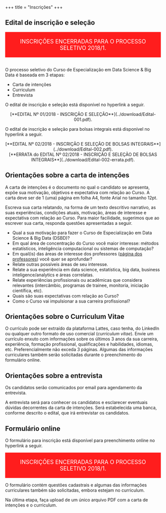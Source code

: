 +++
title = "Inscrições"
+++

<style type="text/css">
.warning {
    padding: 20px;
    /* background-color: #ff9800; */
    background-color: #ff1d1d;
    color: white;
    font-size: 18px;
}
</style>

## Edital de inscrição e seleção

<div class="warning">
<center>INSCRIÇÕES ENCERRADAS PARA O PROCESSO SELETIVO 2018/1.</center>
</div>

<br>

O processo seletivo do Curso de Especialização em Data Science & Big
Data é baseada em 3 etapas:

  * Carta de intenções
  * Curriculum
  * Entrevista

O edital de inscrição e seleção está disponível no hyperlink a seguir.

<center>
[**EDITAL Nº 01/2018 - INSCRIÇÃO E SELEÇÃO**](../download/Edital-001.pdf).
</center>

O edital de inscrição e seleção para bolsas integrais está disponível no
hyperlink a seguir.

<center>
[**EDITAL Nº 02/2018 - INSCRIÇÃO E SELEÇÃO DE BOLSAS INTEGRAIS**](../download/Edital-002.pdf).
</center>

<center>
[**ERRATA do EDITAL Nº 02/2018 - INSCRIÇÃO E SELEÇÃO DE BOLSAS INTEGRAIS**](../download/Edital-002-errata.pdf).
</center>

## Orientações sobre a carta de intenções

A carta de intenções é o documento no qual o candidato se apresenta,
expõe sua motivação, objetivos e expectativa com relação ao Curso.  A
carta deve ser de 1 (uma) página em folha A4, fonte Arial no tamanho
12pt.

Escreva sua carta relatando, na forma de um texto descritivo narrativo,
as suas experiências, condições atuais, motivação, áreas de interesse e
expectativa com relação ao Curso.  Para maior facilidade, sugerimos que
ao escrever sua carta, responda questões apresentadas a seguir.

  * Qual a sua motivação para fazer o Curso de Especialização em Data
    Science & Big Data (DSBD)?
  * Em qual área de concentração do Curso você maior interesse: métodos
    estatísticos, inteligência computacional ou sistemas de computação?
  * Em qual(is) das áreas de interesse dos professores
    ([página dos professores](../instructors)) você quer se aprofundar?
  * Relate outras possíveis áreas de seu interesse.
  * Relate a sua experiência em data science, estatística, big data,
    business inteligence/analytics e áreas correlatas.
  * Relate experiências profissionais ou acadêmicas que considera
    relevantes (intercâmbio, programas de trainee, monitoria, iniciação
    científica, etc).
  * Quais são suas expectativas com relação ao Curso?
  * Como o Curso vai impulsionar a sua carreira profissional?

## Orientações sobre o Curriculum Vitae

O currículo pode ser extraído da plataforma Lattes, caso tenha, do
LinkedIn ou qualquer outro formato de uso comercial (*curriculum
vitae*).  Envie um currículo enxuto com informações sobre os últimos 3
anos da sua carreira, experiência, formação profissional, qualificações
e habilidades, idiomas, etc.  Preferencialmente não exceda 3 páginas.
Algumas das informações curriculares também serão solicitadas durante o
preenchimento do formulário online.

## Orientações sobre a entrevista

Os candidatos serão comunicados por email para agendamento da
entrevista.

A entrevista será para conhecer os candidatos e esclarecer eventuais
dúvidas decorrentes da carta de intenções.  Será estabelecida uma banca,
conforme descrito o edital, que irá entrevistar os candidatos.

## Formulário online

O formulário para inscrição está disponível para preenchimento online no
hyperlink a seguir.

<!-- <center> -->
<!-- [**FORMULÁRIO PARA INSCRIÇÃO NO PROCESSO SELETIVO**](https://coletum.com/pt_BR/account/2742/form/4257/answer/new). -->
<!-- </center> -->

<div class="warning">
<center>INSCRIÇÕES ENCERRADAS PARA O PROCESSO SELETIVO 2018/1.</center>
</div>

O formulário contém questões cadastrais e algumas das informações
curriculares também são solicitadas, embora estejam no curriculum.

Na última etapa, faça upload de um único arquivo PDF com a carta de
intenções e o curriculum.

